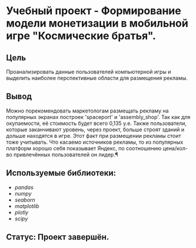 # Учебный проект - Формирование модели монетизации в мобильной игре "Космические братья".


## Цель

Проанализировать данные пользователей компьютерной игры и выделить наиболее перспективные области для размещения рекламы.

## Вывод

Можно порекомендовать маркетологам размещать рекламу на популярных экранах построек 'spaceport' и 'assembly_shop'. Так как для окупаемости, её стоимость будет всего 0,135 у.е. Также пользователи, которые заканчивают уровень, через проект, больше строят зданий и дольше находятся в игре. Этот факт при размещении рекламы стоит тоже учитывать.
Что касаемо источников рекламы, то из популярных платформ хорошо себя показывает Яндекс, по соотношению цена/кол-во привлечённых пользователей он лидер.¶

## Используемые библиотеки:
- *pandas*
- *numpy*
- *seaborn*
- *matplotlib*
- *plotly*
- *scipy*

## Статус: Проект завершён.
